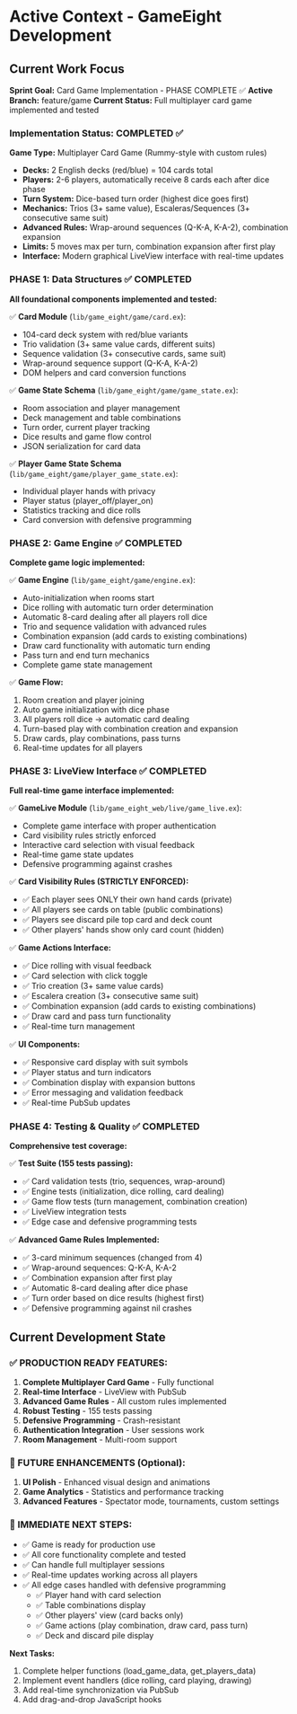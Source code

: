 # Active Context - GameEight Development

## Current Work Focus
**Sprint Goal:** Card Game Implementation - PHASE COMPLETE ✅
**Active Branch:** feature/game
**Current Status:** Full multiplayer card game implemented and tested

### Implementation Status: COMPLETED ✅
**Game Type:** Multiplayer Card Game (Rummy-style with custom rules)
- **Decks:** 2 English decks (red/blue) = 104 cards total
- **Players:** 2-6 players, automatically receive 8 cards each after dice phase
- **Turn System:** Dice-based turn order (highest dice goes first)
- **Mechanics:** Trios (3+ same value), Escaleras/Sequences (3+ consecutive same suit)
- **Advanced Rules:** Wrap-around sequences (Q-K-A, K-A-2), combination expansion
- **Limits:** 5 moves max per turn, combination expansion after first play
- **Interface:** Modern graphical LiveView interface with real-time updates

### PHASE 1: Data Structures ✅ COMPLETED
**All foundational components implemented and tested:**

✅ **Card Module** (`lib/game_eight/game/card.ex`):
- 104-card deck system with red/blue variants
- Trio validation (3+ same value cards, different suits)
- Sequence validation (3+ consecutive cards, same suit)
- Wrap-around sequence support (Q-K-A, K-A-2)
- DOM helpers and card conversion functions

✅ **Game State Schema** (`lib/game_eight/game/game_state.ex`):
- Room association and player management
- Deck management and table combinations
- Turn order, current player tracking
- Dice results and game flow control
- JSON serialization for card data

✅ **Player Game State Schema** (`lib/game_eight/game/player_game_state.ex`):
- Individual player hands with privacy
- Player status (player_off/player_on)
- Statistics tracking and dice rolls
- Card conversion with defensive programming

### PHASE 2: Game Engine ✅ COMPLETED
**Complete game logic implemented:**

✅ **Game Engine** (`lib/game_eight/game/engine.ex`):
- Auto-initialization when rooms start
- Dice rolling with automatic turn order determination
- Automatic 8-card dealing after all players roll dice
- Trio and sequence validation with advanced rules
- Combination expansion (add cards to existing combinations)
- Draw card functionality with automatic turn ending
- Pass turn and end turn mechanics
- Complete game state management

✅ **Game Flow:**
1. Room creation and player joining
2. Auto game initialization with dice phase
3. All players roll dice → automatic card dealing
4. Turn-based play with combination creation and expansion
5. Draw cards, play combinations, pass turns
6. Real-time updates for all players

### PHASE 3: LiveView Interface ✅ COMPLETED
**Full real-time game interface implemented:**

✅ **GameLive Module** (`lib/game_eight_web/live/game_live.ex`):
- Complete game interface with proper authentication
- Card visibility rules strictly enforced
- Interactive card selection with visual feedback
- Real-time game state updates
- Defensive programming against crashes

✅ **Card Visibility Rules (STRICTLY ENFORCED):**
- ✅ Each player sees ONLY their own hand cards (private)
- ✅ All players see cards on table (public combinations)
- ✅ Players see discard pile top card and deck count
- ✅ Other players' hands show only card count (hidden)

✅ **Game Actions Interface:**
- ✅ Dice rolling with visual feedback
- ✅ Card selection with click toggle
- ✅ Trio creation (3+ same value cards)
- ✅ Escalera creation (3+ consecutive same suit)
- ✅ Combination expansion (add cards to existing combinations)
- ✅ Draw card and pass turn functionality
- ✅ Real-time turn management

✅ **UI Components:**
- ✅ Responsive card display with suit symbols
- ✅ Player status and turn indicators
- ✅ Combination display with expansion buttons
- ✅ Error messaging and validation feedback
- ✅ Real-time PubSub updates

### PHASE 4: Testing & Quality ✅ COMPLETED
**Comprehensive test coverage:**

✅ **Test Suite (155 tests passing):**
- ✅ Card validation tests (trio, sequences, wrap-around)
- ✅ Engine tests (initialization, dice rolling, card dealing)
- ✅ Game flow tests (turn management, combination creation)
- ✅ LiveView integration tests
- ✅ Edge case and defensive programming tests

✅ **Advanced Game Rules Implemented:**
- ✅ 3-card minimum sequences (changed from 4)
- ✅ Wrap-around sequences: Q-K-A, K-A-2
- ✅ Combination expansion after first play
- ✅ Automatic 8-card dealing after dice phase
- ✅ Turn order based on dice results (highest first)
- ✅ Defensive programming against nil crashes

## Current Development State

### ✅ PRODUCTION READY FEATURES:
1. **Complete Multiplayer Card Game** - Fully functional
2. **Real-time Interface** - LiveView with PubSub
3. **Advanced Game Rules** - All custom rules implemented
4. **Robust Testing** - 155 tests passing
5. **Defensive Programming** - Crash-resistant
6. **Authentication Integration** - User sessions work
7. **Room Management** - Multi-room support

### 🔄 FUTURE ENHANCEMENTS (Optional):
1. **UI Polish** - Enhanced visual design and animations
2. **Game Analytics** - Statistics and performance tracking
3. **Advanced Features** - Spectator mode, tournaments, custom settings

### 🎯 IMMEDIATE NEXT STEPS:
- ✅ Game is ready for production use
- ✅ All core functionality complete and tested
- ✅ Can handle full multiplayer sessions
- ✅ Real-time updates working across all players
- ✅ All edge cases handled with defensive programming
  - ✅ Player hand with card selection
  - ✅ Table combinations display
  - ✅ Other players' view (card backs only)
  - ✅ Game actions (play combination, draw card, pass turn)
  - ✅ Deck and discard pile display

**Next Tasks:**
1. Complete helper functions (load_game_data, get_players_data)
2. Implement event handlers (dice rolling, card playing, drawing)
3. Add real-time synchronization via PubSub
4. Add drag-and-drop JavaScript hooks
